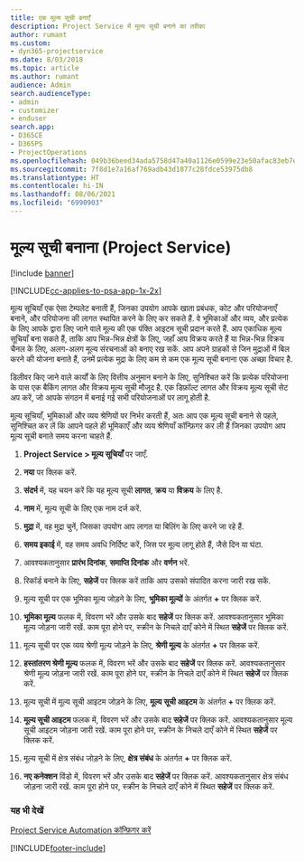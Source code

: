 ```yaml
---
title: एक मूल्य सूची बनाएँ
description: Project Service में मूल्य सूची बनाने का तरीका
author: rumant
ms.custom:
- dyn365-projectservice
ms.date: 8/03/2018
ms.topic: article
ms.author: rumant
audience: Admin
search.audienceType:
- admin
- customizer
- enduser
search.app:
- D365CE
- D365PS
- ProjectOperations
ms.openlocfilehash: 049b36beed34ada5758d47a40a1126e0599e23e50afac83eb7ef0e37daaaaa65
ms.sourcegitcommit: 7f8d1e7a16af769adb43d1877c28fdce53975db8
ms.translationtype: HT
ms.contentlocale: hi-IN
ms.lasthandoff: 08/06/2021
ms.locfileid: "6990903"
---
```

# <a name="create-a-price-list-project-service"></a>मूल्‍य सूची बनाना (Project Service)

[!include [banner](../includes/psa-now-project-operations.md)]

[!INCLUDE[cc-applies-to-psa-app-1x-2x](../includes/cc-applies-to-psa-app-1x-2x.md)]

मूल्‍य सूचियाँ एक ऐसा टेम्पलेट बनाती हैं, जिनका उपयोग आपके खाता प्रबंधक, कोट और परियोजनाएँ बनाने, और परियोजना की लागत स्‍थापित करने के लिए कर सकते हैं. वे भूमिकाओं और व्‍यय, और प्रत्‍येक के लिए आपके द्वारा लिए जाने वाले मूल्‍य की एक पंक्ति आइटम सूची प्रदान करते हैं. आप एकाधिक मूल्य सूचियाँ बना सकते हैं, ताकि आप भिन्न-भिन्न क्षेत्रों के लिए, जहाँ आप विक्रय करते हैं या भिन्न-भिन्न विक्रय चैनल के लिए, अलग-अलग मूल्य संरचनाओं को बनाए रख सकें. आप अपने ग्राहकों से जिन मुद्राओं में बिल करने की योजना बनाते हैं, उनमें प्रत्‍येक मुद्रा के लिए कम से कम एक मूल्‍य सूची बनाना एक अच्छा विचार है.  
  
डिलीवर किए जाने वाले कार्यों के लिए वित्तीय अनुमान बनाने के लिए, सुनिश्चित करें कि प्रत्येक परियोजना के पास एक बैकिंग लागत और विक्रय मूल्‍य सूची मौजूद है. एक डिफ़ॉल्ट लागत और विक्रय मूल्य सूची सेट अप करें, जो आपके संगठन में बनाई गई सभी परियोजनाओं पर लागू होती है.  
  
मूल्य सूचियाँ, भूमिकाओं और व्यय श्रेणियों पर निर्भर करती हैं, अतः आप एक मूल्य सूची बनाने से पहले, सुनिश्चित कर लें कि आपने पहले ही भूमिकाएँ और व्‍यय श्रेणियाँ कॉन्फ़िगर कर ली हैं जिनका उपयोग आप मूल्य सूची बनाते समय करना चाहते हैं.  
  
1.  **Project Service > मूल्‍य सूचियाँ** पर जाएँ.  
  
2.  **नया** पर क्लिक करें.  
  
3.  **संदर्भ** में, यह चयन करें कि यह मूल्‍य सूची **लागत**, **क्रय** या **विक्रय** के लिए है.  
  
4.  **नाम** में, मूल्य सूची के लिए एक नाम दर्ज करें.  
  
5.  **मुद्रा** में, वह मुद्रा चुनें, जिसका उपयोग आप लागत या बिलिंग के लिए करने जा रहे हैं.  
  
6.  **समय इकाई** में, वह समय अवधि निर्दिष्ट करें, जिस पर मूल्य लागू होते हैं, जैसे दिन या घंटा.  
  
7.  आवश्‍यकतानुसार **प्रारंभ दिनांक**, **समाप्ति दिनांक** और **वर्णन** भरें.  
  
8.  रिकॉर्ड बनाने के लिए, **सहेजें** पर क्लिक करें ताकि आप उसको संपादित करना जारी रख सकें.  
  
9. मूल्य सूची पर एक भूमिका मूल्य जोड़ने के लिए, **भूमिका मूल्‍यों** के अंतर्गत **+** पर क्लिक करें.  
  
10. **भूमिका मूल्‍य** फलक में, विवरण भरें और उसके बाद **सहेजें** पर क्लिक करें. आवश्यकतानुसार भूमिका मूल्‍य जोड़ना जारी रखें. काम पूरा होने पर, स्‍क्रीन के निचले दाएँ कोने में स्थित **सहेजें** पर क्लिक करें.  
  
11. मूल्य सूची पर एक व्‍यय श्रेणी मूल्य जोड़ने के लिए, **श्रेणी मूल्‍य** के अंतर्गत **+** पर क्लिक करें.  
  
12. **हस्‍तांतरण श्रेणी मूल्‍य** फलक में, विवरण भरें और उसके बाद **सहेजें** पर क्लिक करें. आवश्यकतानुसार श्रेणी मूल्‍य जोड़ना जारी रखें. काम पूरा होने पर, स्‍क्रीन के निचले दाएँ कोने में स्थित **सहेजें** पर क्लिक करें.  
  
13. मूल्य सूची में मूल्य सूची आइटम जोड़ने के लिए, **मूल्‍य सूची आइटम** के अंतर्गत **+** पर क्लिक करें.  
  
14. **मूल्‍य सूची आइटम** फलक में, विवरण भरें और उसके बाद **सहेजें** पर क्लिक करें. आवश्यकतानुसार मूल्‍य सूची आइटम जोड़ना जारी रखें. काम पूरा होने पर, स्‍क्रीन के निचले दाएँ कोने में स्थित **सहेजें** पर क्लिक करें.  
  
15. मूल्‍य सूची में क्षेत्र संबंध जोड़ने के लिए, **क्षेत्र संबंध** के अंतर्गत **+** पर क्लिक करें.  
  
16. **नए कनेक्‍शन** विंडो में, विवरण भरें और उसके बाद **सहेजें** पर क्लिक करें. आवश्‍यकतानुसार क्षेत्र संबंध जोड़ना जारी रखें. काम पूरा होने पर, स्‍क्रीन के निचले दाएँ कोने में स्थित **सहेजें** पर क्लिक करें.  
  
### <a name="see-also"></a>यह भी देखें  
 [Project Service Automation कॉन्फ़िगर करें](../psa/configure.md)


[!INCLUDE[footer-include](../includes/footer-banner.md)]